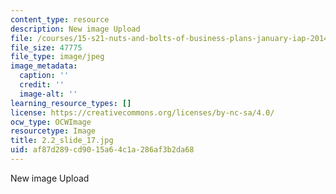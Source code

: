 ```yaml
---
content_type: resource
description: New image Upload
file: /courses/15-s21-nuts-and-bolts-of-business-plans-january-iap-2014/af87d289cd9015a64c1a286af3b2da68_2.2_slide_17.jpg
file_size: 47775
file_type: image/jpeg
image_metadata:
  caption: ''
  credit: ''
  image-alt: ''
learning_resource_types: []
license: https://creativecommons.org/licenses/by-nc-sa/4.0/
ocw_type: OCWImage
resourcetype: Image
title: 2.2_slide_17.jpg
uid: af87d289-cd90-15a6-4c1a-286af3b2da68
---
```

New image Upload